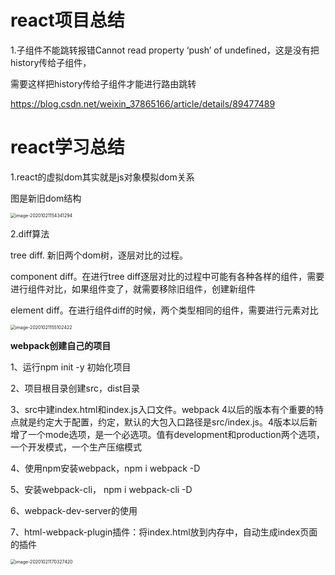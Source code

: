 # react项目总结

1.子组件不能跳转报错Cannot read property ‘push’ of undefined，这是没有把history传给子组件，
<BottomBar  history={this.props.history}/>

需要这样把history传给子组件才能进行路由跳转

https://blog.csdn.net/weixin_37865166/article/details/89477489





# react学习总结

1.react的虚拟dom其实就是js对象模拟dom关系

图是新旧dom结构

<img src="/Users/yangyang/Library/Application Support/typora-user-images/image-20201021154341294.png" alt="image-20201021154341294" style="zoom:50%;" />

2.diff算法

tree diff. 新旧两个dom树，逐层对比的过程。

component diff。在进行tree diff逐层对比的过程中可能有各种各样的组件，需要进行组件对比，如果组件变了，就需要移除旧组件，创建新组件

element diff。在进行组件diff的时候，两个类型相同的组件，需要进行元素对比

<img src="/Users/yangyang/Library/Application Support/typora-user-images/image-20201021155102422.png" alt="image-20201021155102422" style="zoom:50%;" />

**webpack创建自己的项目**

1、运行npm init -y 初始化项目

2、项目根目录创建src，dist目录

3、src中建index.html和index.js入口文件。webpack 4以后的版本有个重要的特点就是约定大于配置，约定，默认的大包入口路径是src/index.js。4版本以后新增了一个mode选项，是一个必选项。值有development和production两个选项，一个开发模式，一个生产压缩模式

4、使用npm安装webpack，npm i webpack -D

5、安装webpack-cli， npm i webpack-cli -D

6、webpack-dev-server的使用

7、html-webpack-plugin插件：将index.html放到内存中，自动生成index页面的插件

<img src="/Users/yangyang/Library/Application Support/typora-user-images/image-20201021170327420.png" alt="image-20201021170327420" style="zoom:50%;" />










